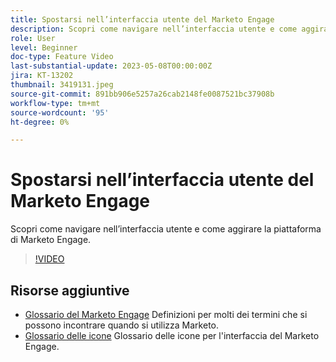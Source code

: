 ```yaml
---
title: Spostarsi nell’interfaccia utente del Marketo Engage
description: Scopri come navigare nell’interfaccia utente e come aggirare la piattaforma di Marketo Engage.
role: User
level: Beginner
doc-type: Feature Video
last-substantial-update: 2023-05-08T00:00:00Z
jira: KT-13202
thumbnail: 3419131.jpeg
source-git-commit: 891bb906e5257a26cab2148fe0087521bc37908b
workflow-type: tm+mt
source-wordcount: '95'
ht-degree: 0%

---
```



# Spostarsi nell’interfaccia utente del Marketo Engage

Scopri come navigare nell’interfaccia utente e come aggirare la piattaforma di Marketo Engage.

>[!VIDEO](https://video.tv.adobe.com/v/3419131/?learn=on)

## Risorse aggiuntive

* [Glossario del Marketo Engage](https://experienceleague.adobe.com/docs/marketo/using/getting-started-with-marketo/marketo-glossary.html?lang=en)
Definizioni per molti dei termini che si possono incontrare quando si utilizza Marketo.
* [Glossario delle icone](https://experienceleague.adobe.com/docs/marketo/using/product-docs/marketo-engage-modern-ux/icon-glossary.html?lang=en)
Glossario delle icone per l&#39;interfaccia del Marketo Engage.
